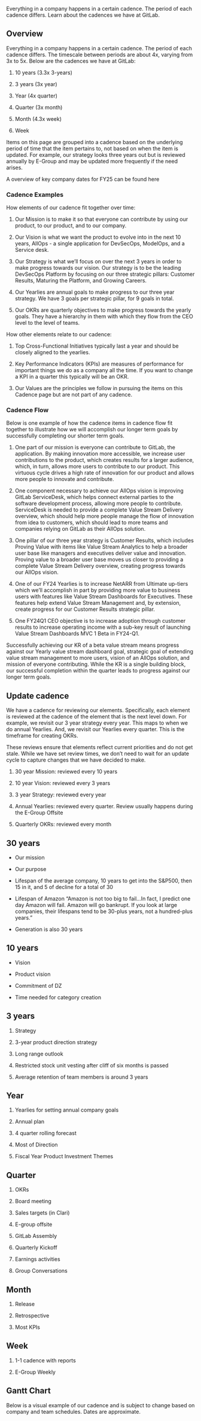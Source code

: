 <!-- Unsupported block type: image -->

Everything in a company happens in a certain cadence. The period of each cadence differs. Learn about the cadences we have at GitLab.

## Overview

Everything in a company happens in a certain cadence. The period of each cadence differs. The timescale between periods are about 4x, varying from 3x to 5x. Below are the cadences we have at GitLab:

1. 10 years (3.3x 3-years)

1. 3 years (3x year)

1. Year (4x quarter)

1. Quarter (3x month)

1. Month (4.3x week)

1. Week

Items on this page are grouped into a cadence based on the underlying period of time that the item pertains to, not based on when the item is updated. For example, our strategy looks three years out but is reviewed annually by E-Group and may be updated more frequently if the need arises.

A overview of key company dates for FY25 can be found here

### Cadence Examples

How elements of our cadence fit together over time:

1. Our Mission is to make it so that everyone can contribute by using our product, to our product, and to our company.

1. Our Vision is what we want the product to evolve into in the next 10 years, AllOps - a single application for DevSecOps, ModelOps, and a Service desk.

1. Our Strategy is what we’ll focus on over the next 3 years in order to make progress towards our vision. Our strategy is to be the leading DevSecOps Platform by focusing on our three strategic pillars: Customer Results, Maturing the Platform, and Growing Careers.

1. Our Yearlies are annual goals to make progress to our three year strategy. We have 3 goals per strategic pillar, for 9 goals in total.

1. Our OKRs are quarterly objectives to make progress towards the yearly goals. They have a hierarchy in them with which they flow from the CEO level to the level of teams.

How other elements relate to our cadence:

1. Top Cross-Functional Initiatives typically last a year and should be closely aligned to the yearlies.

1. Key Performance Indicators (KPIs) are measures of performance for important things we do as a company all the time. If you want to change a KPI in a quarter this typically will be an OKR.

1. Our Values are the principles we follow in pursuing the items on this Cadence page but are not part of any cadence.

### Cadence Flow

Below is one example of how the cadence items in cadence flow fit together to illustrate how we will accomplish our longer term goals by successfully completing our shorter term goals.

1. One part of our mission is everyone can contribute to GitLab, the application. By making innovation more accessible, we increase user contributions to the product, which creates results for a larger audience, which, in turn, allows more users to contribute to our product. This virtuous cycle drives a high rate of innovation for our product and allows more people to innovate and contribute.

1. One component necessary to achieve our AllOps vision is improving GitLab ServiceDesk, which helps connect external parties to the software development process, allowing more people to contribute. ServiceDesk is needed to provide a complete Value Stream Delivery overview, which should help more people manage the flow of innovation from idea to customers, which should lead to more teams and companies relying on GitLab as their AllOps solution.

1. One pillar of our three year strategy is Customer Results, which includes Proving Value with items like Value Stream Analytics to help a broader user base like managers and executives deliver value and innovation. Proving value to a broader user base moves us closer to providing a complete Value Stream Delivery overview, creating progress towards our AllOps vision.

1. One of our FY24 Yearlies is to increase NetARR from Ultimate up-tiers which we’ll accomplish in part by providing more value to business users with features like Value Stream Dashboards for Executives. These features help extend Value Stream Management and, by extension, create progress for our Customer Results strategic pillar.

1. One FY24Q1 CEO objective is to increase adoption through customer results to increase operating income with a sub-key result of launching Value Stream Dashboards MVC 1 Beta in FY24-Q1.

Successfully achieving our KR of a beta value stream means progress against our Yearly value stream dashboard goal, strategic goal of extending value stream management to more users, vision of an AllOps solution, and mission of everyone contributing. While the KR is a single building block, our successful completion within the quarter leads to progress against our longer term goals.

## Update cadence

We have a cadence for reviewing our elements. Specifically, each element is reviewed at the cadence of the element that is the next level down. For example, we revisit our 3 year strategy every year. This maps to when we do annual Yearlies. And, we revisit our Yearlies every quarter. This is the timeframe for creating OKRs.

These reviews ensure that elements reflect current priorities and do not get stale. While we have set review times, we don’t need to wait for an update cycle to capture changes that we have decided to make.

1. 30 year Mission: reviewed every 10 years

1. 10 year Vision: reviewed every 3 years

1. 3 year Strategy: reviewed every year

1. Annual Yearlies: reviewed every quarter. Review usually happens during the E-Group Offsite

1. Quarterly OKRs: reviewed every month

## 30 years

- Our mission

- Our purpose

- Lifespan of the average company, 10 years to get into the S&P500, then 15 in it, and 5 of decline for a total of 30

- Lifespan of Amazon “Amazon is not too big to fail…In fact, I predict one day Amazon will fail. Amazon will go bankrupt. If you look at large companies, their lifespans tend to be 30-plus years, not a hundred-plus years.”

- Generation is also 30 years

## 10 years

- Vision

- Product vision

- Commitment of DZ

- Time needed for category creation

## 3 years

1. Strategy

1. 3-year product direction strategy

1. Long range outlook

1. Restricted stock unit vesting after cliff of six months is passed

1. Average retention of team members is around 3 years

## Year

1. Yearlies for setting annual company goals

1. Annual plan

1. 4 quarter rolling forecast

1. Most of Direction

1. Fiscal Year Product Investment Themes

## Quarter

1. OKRs

1. Board meeting

1. Sales targets (in Clari)

1. E-group offsite

1. GitLab Assembly

1. Quarterly Kickoff

1. Earnings activities

1. Group Conversations

## Month

1. Release

1. Retrospective

1. Most KPIs

## Week

1. 1-1 cadence with reports

1. E-Group Weekly

## Gantt Chart

Below is a visual example of our cadence and is subject to change based on company and team schedules. Dates are approximate.

<!-- Unsupported block type: code -->